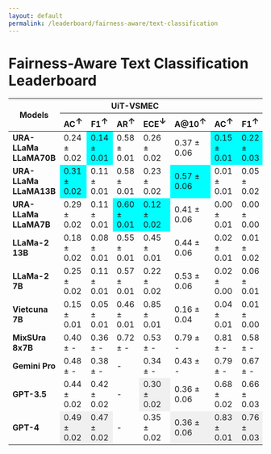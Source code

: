 ```yaml
---
layout: default
permalink: /leaderboard/fairness-aware/text-classification
---
```

# Fairness-Aware Text Classification Leaderboard

<table class="table table-bordered table-sm w-100 dtHorizontalTable" cellspacing="0">
  <thead>
    <tr>
      <th rowspan="2" class="text-center align-middle"><b>Models</b></th>
      <th colspan="5" class="text-center"><b>UiT-VSMEC</b></th>
      <th colspan="5" class="text-center"><b>PhoATIS</b></th>
    </tr>
    <tr>
      <th class="text-center"><b>AC<span style="vertical-align: super;">↑</span></b></th>
      <th class="text-center"><b>F1<span style="vertical-align: super;">↑</span></b></th>
      <th class="text-center"><b>AR<span style="vertical-align: super;">↑</span></b></th>
      <th class="text-center"><b>ECE<span style="vertical-align: super;">↓</span></b></th>
      <th class="text-center"><b>A@10<span style="vertical-align: super;">↑</span></b></th>
      <th class="text-center"><b>AC<span style="vertical-align: super;">↑</span></b></th>
      <th class="text-center"><b>F1<span style="vertical-align: super;">↑</span></b></th>
      <th class="text-center"><b>AR<span style="vertical-align: super;">↑</span></b></th>
      <th class="text-center"><b>ECE<span style="vertical-align: super;">↓</span></b></th>
      <th class="text-center"><b>A@10<span style="vertical-align: super;">↑</span></b></th>
    </tr>
  </thead>
  <tbody>
    <tr>
      <td class="text-center"><b>URA-LLaMa LLaMA70B</b></td>
      <td class="text-center">0.24 ± 0.02</td>
      <td class="text-center" style="background-color: cyan;">0.14 ± 0.01</td>
      <td class="text-center">0.58 ± 0.01</td>
      <td class="text-center">0.26 ± 0.02</td>
      <td class="text-center">0.37 ± 0.06</td>
      <td class="text-center" style="background-color: cyan;">0.15 ± 0.01</td>
      <td class="text-center" style="background-color: cyan;">0.22 ± 0.03</td>
      <td class="text-center">0.31 ± 0.00</td>
      <td class="text-center">0.81 ± 0.01</td>
      <td class="text-center" style="background-color: cyan;">0.13 ± 0.04</td>
    </tr>
    <tr>
      <td class="text-center"><b>URA-LLaMa LLaMA13B</b></td>
      <td class="text-center" style="background-color: cyan;">0.31 ± 0.02</td>
      <td class="text-center">0.11 ± 0.01</td>
      <td class="text-center">0.58 ± 0.01</td>
      <td class="text-center">0.23 ± 0.02</td>
      <td class="text-center" style="background-color: cyan;">0.57 ± 0.06</td>
      <td class="text-center">0.01 ± 0.01</td>
      <td class="text-center">0.05 ± 0.02</td>
      <td class="text-center" style="background-color: cyan;">0.58 ± 0.00</td>
      <td class="text-center">0.84 ± 0.01</td>
      <td class="text-center">0.00 ± 0.01</td>
    </tr>
    <tr>
      <td class="text-center"><b>URA-LLaMa LLaMA7B</b></td>
      <td class="text-center">0.29 ± 0.02</td>
      <td class="text-center">0.11 ± 0.01</td>
      <td class="text-center" style="background-color: cyan;">0.60 ± 0.01</td>
      <td class="text-center" style="background-color: cyan;">0.12 ± 0.02</td>
      <td class="text-center">0.41 ± 0.06</td>
      <td class="text-center">0.00 ± 0.01</td>
      <td class="text-center">0.00 ± 0.00</td>
      <td class="text-center">0.55 ± 0.00</td>
      <td class="text-center">0.30 ± 0.01</td>
      <td class="text-center">0.01 ± 0.03</td>
    </tr>
    <tr>
      <td class="text-center"><b>LLaMa-2 13B</b></td>
      <td class="text-center">0.18 ± 0.02</td>
      <td class="text-center">0.08 ± 0.01</td>
      <td class="text-center">0.55 ± 0.01</td>
      <td class="text-center">0.45 ± 0.01</td>
      <td class="text-center">0.44 ± 0.06</td>
      <td class="text-center">0.02 ± 0.01</td>
      <td class="text-center">0.01 ± 0.02</td>
      <td class="text-center">0.57 ± 0.01</td>
      <td class="text-center">0.90 ± 0.01</td>
      <td class="text-center">0.01 ± 0.01</td>
    </tr>
    <tr>
      <td class="text-center"><b>LLaMa-2 7B</b></td>
      <td class="text-center">0.25 ± 0.02</td>
      <td class="text-center">0.11 ± 0.01</td>
      <td class="text-center">0.57 ± 0.01</td>
      <td class="text-center">0.22 ± 0.02</td>
      <td class="text-center">0.53 ± 0.06</td>
      <td class="text-center">0.02 ± 0.00</td>
      <td class="text-center">0.06 ± 0.01</td>
      <td class="text-center">0.57 ± 0.01</td>
      <td class="text-center">0.68 ± 0.01</td>
      <td class="text-center">0.01 ± 0.01</td>
    </tr>
    <tr>
      <td class="text-center"><b>Vietcuna 7B</b></td>
      <td class="text-center">0.15 ± 0.01</td>
      <td class="text-center">0.05 ± 0.01</td>
      <td class="text-center">0.46 ± 0.01</td>
      <td class="text-center">0.85 ± 0.01</td>
      <td class="text-center">0.16 ± 0.04</td>
      <td class="text-center">0.04 ± 0.01</td>
      <td class="text-center">0.01 ± 0.00</td>
      <td class="text-center">0.77 ± 0.01</td>
      <td class="text-center" style="background-color: cyan;">0.21 ± 0.01</td>
      <td class="text-center">0.07 ± 0.03</td>
    </tr>
    <tr>
      <td class="text-center"><b>MixSUra 8x7B</b></td>
      <td class="text-center">0.40 ± -</td>
      <td class="text-center">0.36 ± -</td>
      <td class="text-center">0.72 ± -</td>
      <td class="text-center">0.53 ± -</td>
      <td class="text-center">0.79 ± -</td>
      <td class="text-center">0.81 ± -</td>
      <td class="text-center">0.58 ± -</td>
      <td class="text-center">0.96 ± -</td>
      <td class="text-center">0.14 ± -</td>
      <td class="text-center">0.91 ± -</td>
    </tr>
    <tr>
      <td class="text-center"><b>Gemini Pro</b></td>
      <td class="text-center">0.48 ± -</td>
      <td class="text-center">0.38 ± -</td>
      <td class="text-center">-</td>
      <td class="text-center">0.34 ± -</td>
      <td class="text-center">0.43 ± -</td>
      <td class="text-center">0.79 ± -</td>
      <td class="text-center">0.67 ± -</td>
      <td class="text-center">-</td>
      <td class="text-center">0.73 ± -</td>
      <td class="text-center">0.68 ± -</td>
    </tr>
    <tr>
      <td class="text-center"><b>GPT-3.5</b></td>
      <td class="text-center">0.44 ± 0.02</td>
      <td class="text-center">0.42 ± 0.02</td>
      <td class="text-center">-</td>
      <td class="text-center" style="background-color: #f0f0f0;">0.30 ± 0.02</td>
      <td class="text-center">0.36 ± 0.06</td>
      <td class="text-center">0.68 ± 0.02</td>
      <td class="text-center">0.66 ± 0.03</td>
      <td class="text-center">-</td>
      <td class="text-center" style="background-color: #f0f0f0;">0.62 ± 0.02</td>
      <td class="text-center">0.67 ± 0.05</td>
    </tr>
    <tr>
      <td class="text-center"><b>GPT-4</b></td>
      <td class="text-center" style="background-color: #f0f0f0;">0.49 ± 0.02</td>
      <td class="text-center" style="background-color: #f0f0f0;">0.47 ± 0.02</td>
      <td class="text-center">-</td>
      <td class="text-center">0.35 ± 0.02</td>
      <td class="text-center" style="background-color: #f0f0f0;">0.36 ± 0.06</td>
      <td class="text-center" style="background-color: #f0f0f0;">0.83 ± 0.01</td>
      <td class="text-center" style="background-color: #f0f0f0;">0.76 ± 0.03</td>
      <td class="text-center">-</td>
      <td class="text-center">0.77 ± 0.01</td>
      <td class="text-center" style="background-color: #f0f0f0;">0.87 ± 0.04</td>
    </tr>
  </tbody>
</table>
